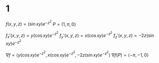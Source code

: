 # 1

$f(x,y,z)=(\sin xy)e^{-z^2}$
$P=(1,\pi,0)$

$f_x'(x,y,z)=y(\cos xy)e^{-z^2}$
$f_y'(x,y,z)=x(\cos xy)e^{-z^2}$
$f_z'(x,y,z)=-2z(\sin xy)e^{-z^2}$

$\nabla f=\langle y(\cos xy)e^{-z^2},x(\cos xy)e^{-z^2},-2z(\sin xy)e^{-z^2}\rangle$
$\nabla f(P)=\langle-\pi,-1,0\rangle$
